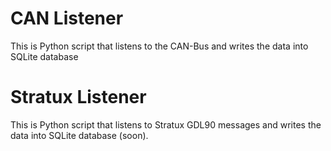# CAN Listener
This is Python script that listens to the CAN-Bus and writes the data into SQLite database

# Stratux Listener
This is Python script that listens to Stratux GDL90 messages and writes the data into SQLite database (soon). 

